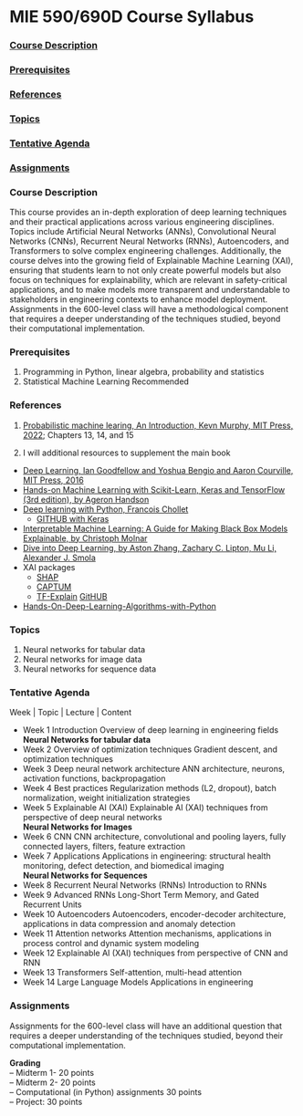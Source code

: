 # MIE 590/690D Course Syllabus
### [Course Description](#CourseDescription)
### [Prerequisites](#Prerequisites)
### [References](#References)
### [Topics](#Topics)
### [Tentative Agenda](#TentativeAgenda)
### [Assignments](#Assignments)

### <a id="CourseDescription"></a> Course Description
This course provides an in-depth exploration of deep learning techniques and their practical applications across various engineering disciplines. Topics include Artificial Neural Networks (ANNs), Convolutional Neural Networks (CNNs), Recurrent Neural Networks (RNNs), Autoencoders, and Transformers to solve complex engineering challenges. Additionally, the course delves into the growing field of Explainable Machine Learning (XAI), ensuring that students learn to not only create powerful models but also focus on techniques for explainability, which are relevant in safety-critical applications, and to make models more transparent and understandable to stakeholders in engineering contexts to enhance model deployment. Assignments in the 600-level class will have a methodological component that requires a deeper understanding of the techniques studied, beyond their computational implementation. 

### <a id="Prerequisites"></a> Prerequisites   
1.	Programming in Python, linear algebra, probability and statistics
2.	Statistical Machine Learning Recommended

### <a id="References"></a> References  

1. [Probabilistic machine learing, An Introduction, Kevn Murphy, MIT Press, 2022](https://probml.github.io/pml-book/book1.html); Chapters 13, 14, and 15      

2.  I will additional resources to supplement the main book
* [Deep Learning, Ian Goodfellow and Yoshua Bengio and Aaron Courville, MIT Press, 2016](http://www.deeplearningbook.org)
* [Hands-on Machine Learning with Scikit-Learn, Keras and TensorFlow (3rd edition), by Ageron Handson](https://github.com/ageron/handson-ml3)
* [Deep learning with Python, Francois Chollet](https://sourestdeeds.github.io/pdf/Deep%20Learning%20with%20Python.pdf)
  * [GITHUB with Keras](https://github.com/fchollet/deep-learning-with-python-notebooks/blob/master/README.md)
* [Interpretable Machine Learning: A Guide for Making Black Box Models Explainable, by Christoph Molnar](https://christophm.github.io/interpretable-ml-book/)
* [Dive into Deep Learning, by Aston Zhang, Zachary C. Lipton, Mu Li, Alexander J. Smola](https://d2l.ai/index.html)
* XAI packages  
  * [SHAP](https://github.com/shap/shap#deep-learning-example-with-gradientexplainer-tensorflowkeraspytorch-models)  
  * [CAPTUM](https://captum.ai/docs/attribution_algorithms)  
  * [TF-Explain](https://pypi.org/project/tf-explain/) [GitHUB](https://github.com/sicara/tf-explain)
* [Hands-On-Deep-Learning-Algorithms-with-Python](https://github.com/PacktPublishing/Hands-On-Deep-Learning-Algorithms-with-Python/tree/master)
  

### <a id="Topics"></a> Topics  

1. Neural networks for tabular data
2. Neural networks for image data
3. Neural networks for sequence data 


### <a id="TentativeAgenda"></a> Tentative Agenda
Week	| Topic	| Lecture | Content  
* Week 1	Introduction 	Overview of deep learning in engineering fields     
**Neural Networks for tabular data**  
* Week 2	Overview of optimization techniques	Gradient descent, and optimization techniques  
* Week 3	Deep neural network architecture	ANN architecture, neurons, activation functions, backpropagation
* Week 4	Best practices	Regularization methods (L2, dropout), batch normalization, weight initialization strategies
* Week 5	Explainable AI (XAI) 	Explainable AI (XAI) techniques from perspective of deep neural networks  
**Neural Networks for Images**
* Week 6	CNN	CNN architecture, convolutional and pooling layers, fully connected layers, filters, feature extraction
* Week 7	Applications	Applications in engineering: structural health monitoring, defect detection, and biomedical imaging  
**Neural Networks for Sequences**
* Week 8	Recurrent Neural Networks (RNNs)	Introduction to RNNs
* Week 9	Advanced RNNs	 Long-Short Term Memory, and Gated Recurrent Units
* Week 10	Autoencoders	Autoencoders, encoder-decoder architecture, applications in data compression and anomaly detection
* Week 11	Attention networks	Attention mechanisms, applications in process control and dynamic system modeling
* Week 12	Explainable AI (XAI) techniques from perspective of CNN and RNN
* Week 13	Transformers	Self-attention, multi-head attention
* Week 14	Large Language Models 	Applications in engineering

### <a id="Assignments"></a> Assignments
Assignments for the 600-level class will have an additional question that requires a deeper understanding of the techniques studied, beyond their computational implementation.  

**Grading**  
–	Midterm 1- 20 points  
–	Midterm 2- 20 points  
–	Computational (in Python) assignments 30 points  
–	Project: 30 points 






